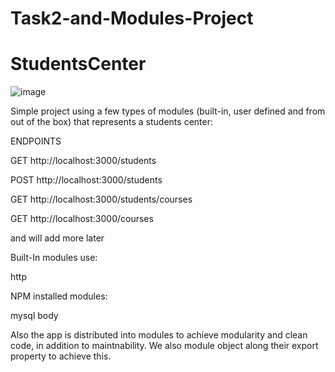 # Task2-and-Modules-Project
# StudentsCenter
![image](https://github.com/faresrauf/StudentsCenter/assets/92755775/963439cd-60e3-476b-969d-afdb3c0655fd)

Simple project using a few types of modules (built-in, user defined and from out of the box) that represents a students center:

ENDPOINTS

GET http://localhost:3000/students

POST http://localhost:3000/students

GET http://localhost:3000/students/courses

GET http://localhost:3000/courses

and will add more later

Built-In modules use:

http


NPM installed modules:

mysql
body


Also the app is distributed into modules to achieve modularity and clean code, in addition to maintnability. We also module object along their export property to achieve this.
